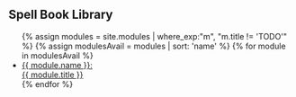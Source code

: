 <div id="naviLeft">
<h2>Spell Book Library</h2>
<ul>
   {% assign modules = site.modules | where_exp:"m", "m.title != 'TODO'" %}
   {% assign modulesAvail = modules | sort: 'name' %}
   {% for module in modulesAvail %}
   <li><a href="{{ module.url }}" alt="{{ module.name }}">{{ module.name }}:<br> {{ module.title }}</a></li>
   {% endfor %}
</ul>
</div>
